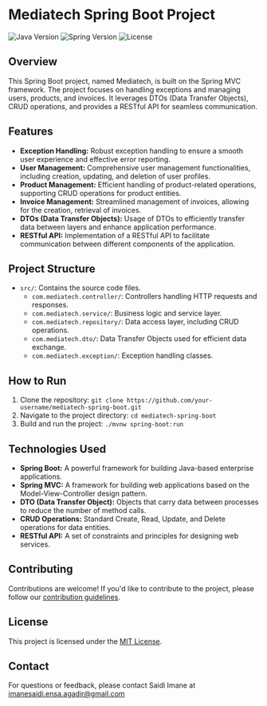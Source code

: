 
# Mediatech Spring Boot Project

![Java Version](https://img.shields.io/badge/Java-19%2B-green)
![Spring Version](https://img.shields.io/badge/Spring-3.0.2-blue)
![License](https://img.shields.io/badge/License-MIT-yellow)

## Overview

This Spring Boot project, named Mediatech, is built on the Spring MVC framework. The project focuses on handling exceptions and managing users, products, and invoices. It leverages DTOs (Data Transfer Objects), CRUD operations, and provides a RESTful API for seamless communication.

## Features

- **Exception Handling:** Robust exception handling to ensure a smooth user experience and effective error reporting.
- **User Management:** Comprehensive user management functionalities, including creation, updating, and deletion of user profiles.
- **Product Management:** Efficient handling of product-related operations, supporting CRUD operations for product entities.
- **Invoice Management:** Streamlined management of invoices, allowing for the creation, retrieval of invoices.
- **DTOs (Data Transfer Objects):** Usage of DTOs to efficiently transfer data between layers and enhance application performance.
- **RESTful API:** Implementation of a RESTful API to facilitate communication between different components of the application.

## Project Structure

- `src/`: Contains the source code files.
  - `com.mediatech.controller/`: Controllers handling HTTP requests and responses.
  - `com.mediatech.service/`: Business logic and service layer.
  - `com.mediatech.repository/`: Data access layer, including CRUD operations.
  - `com.mediatech.dto/`: Data Transfer Objects used for efficient data exchange.
  - `com.mediatech.exception/`: Exception handling classes.
## How to Run

1. Clone the repository: `git clone https://github.com/your-username/mediatech-spring-boot.git`
2. Navigate to the project directory: `cd mediatech-spring-boot`
3. Build and run the project: `./mvnw spring-boot:run`

## Technologies Used

- **Spring Boot:** A powerful framework for building Java-based enterprise applications.
- **Spring MVC:** A framework for building web applications based on the Model-View-Controller design pattern.
- **DTO (Data Transfer Object):** Objects that carry data between processes to reduce the number of method calls.
- **CRUD Operations:** Standard Create, Read, Update, and Delete operations for data entities.
- **RESTful API:** A set of constraints and principles for designing web services.

## Contributing

Contributions are welcome! If you'd like to contribute to the project, please follow our [contribution guidelines](CONTRIBUTING.md).

## License

This project is licensed under the [MIT License](LICENSE.md).

## Contact

For questions or feedback, please contact Saidi Imane at imanesaidi.ensa.agadir@gmail.com

